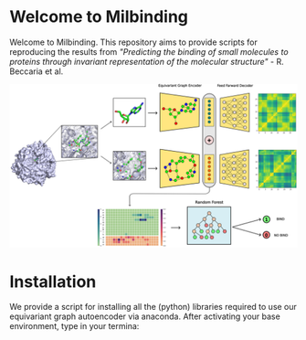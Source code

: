 # Welcome to Milbinding

Welcome to Milbinding. This repository aims to provide scripts for reproducing the results from _"Predicting the binding of small molecules to proteins through invariant representation of the molecular structure"_ - R. Beccaria et al.

![alt text](https://github.com/guidotiana/Milbinding/blob/main/pic.png?raw=true)

# Installation

We provide a script for installing all the (python) libraries required to use our equivariant graph autoencoder via anaconda. After activating your base environment, type in your termina:
